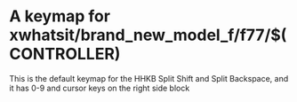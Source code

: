 # A  keymap for xwhatsit/brand_new_model_f/f77/$(CONTROLLER)

This is the default keymap for the HHKB Split Shift and Split Backspace, and it has 0-9 and cursor keys on the right side block
